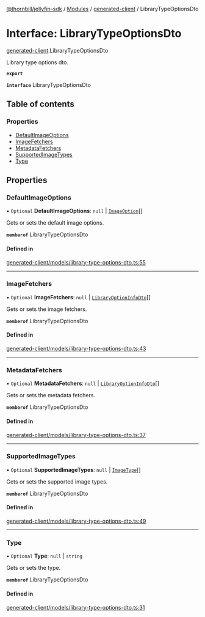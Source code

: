 [@thornbill/jellyfin-sdk](../README.md) / [Modules](../modules.md) / [generated-client](../modules/generated_client.md) / LibraryTypeOptionsDto

# Interface: LibraryTypeOptionsDto

[generated-client](../modules/generated_client.md).LibraryTypeOptionsDto

Library type options dto.

**`export`**

**`interface`** LibraryTypeOptionsDto

## Table of contents

### Properties

- [DefaultImageOptions](generated_client.LibraryTypeOptionsDto.md#defaultimageoptions)
- [ImageFetchers](generated_client.LibraryTypeOptionsDto.md#imagefetchers)
- [MetadataFetchers](generated_client.LibraryTypeOptionsDto.md#metadatafetchers)
- [SupportedImageTypes](generated_client.LibraryTypeOptionsDto.md#supportedimagetypes)
- [Type](generated_client.LibraryTypeOptionsDto.md#type)

## Properties

### DefaultImageOptions

• `Optional` **DefaultImageOptions**: ``null`` \| [`ImageOption`](index.api.ImageOption.md)[]

Gets or sets the default image options.

**`memberof`** LibraryTypeOptionsDto

#### Defined in

[generated-client/models/library-type-options-dto.ts:55](https://github.com/thornbill/jellyfin-sdk-typescript/blob/eb13db7/src/generated-client/models/library-type-options-dto.ts#L55)

___

### ImageFetchers

• `Optional` **ImageFetchers**: ``null`` \| [`LibraryOptionInfoDto`](index.api.LibraryOptionInfoDto.md)[]

Gets or sets the image fetchers.

**`memberof`** LibraryTypeOptionsDto

#### Defined in

[generated-client/models/library-type-options-dto.ts:43](https://github.com/thornbill/jellyfin-sdk-typescript/blob/eb13db7/src/generated-client/models/library-type-options-dto.ts#L43)

___

### MetadataFetchers

• `Optional` **MetadataFetchers**: ``null`` \| [`LibraryOptionInfoDto`](index.api.LibraryOptionInfoDto.md)[]

Gets or sets the metadata fetchers.

**`memberof`** LibraryTypeOptionsDto

#### Defined in

[generated-client/models/library-type-options-dto.ts:37](https://github.com/thornbill/jellyfin-sdk-typescript/blob/eb13db7/src/generated-client/models/library-type-options-dto.ts#L37)

___

### SupportedImageTypes

• `Optional` **SupportedImageTypes**: ``null`` \| [`ImageType`](../enums/index.api.ImageType.md)[]

Gets or sets the supported image types.

**`memberof`** LibraryTypeOptionsDto

#### Defined in

[generated-client/models/library-type-options-dto.ts:49](https://github.com/thornbill/jellyfin-sdk-typescript/blob/eb13db7/src/generated-client/models/library-type-options-dto.ts#L49)

___

### Type

• `Optional` **Type**: ``null`` \| `string`

Gets or sets the type.

**`memberof`** LibraryTypeOptionsDto

#### Defined in

[generated-client/models/library-type-options-dto.ts:31](https://github.com/thornbill/jellyfin-sdk-typescript/blob/eb13db7/src/generated-client/models/library-type-options-dto.ts#L31)
